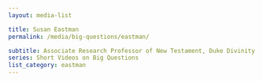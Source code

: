 ```yaml
---
layout: media-list

title: Susan Eastman
permalink: /media/big-questions/eastman/

subtitle: Associate Research Professor of New Testament, Duke Divinity School
series: Short Videos on Big Questions
list_category: eastman
---
```

